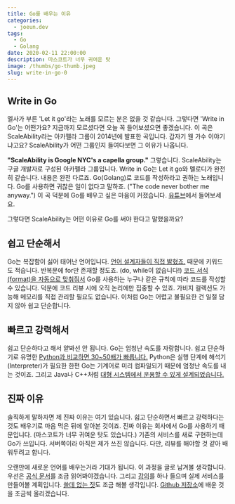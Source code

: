 ```yaml
---
title: Go를 배우는 이유
categories:
  - joeun.dev
tags:
  - Go
  - Golang
date: 2020-02-11 22:00:00
description: 마스코트가 너무 귀여운 탓
image: /thumbs/go-thumb.jpeg
slug: write-in-go-0
---
```


## Write in Go

엘사가 부른 'Let it go'라는 노래를 모르는 분은 없을 것 같습니다. 그렇다면 'Write in Go'는 어떤가요? 지금까지 모르셨다면 오늘 꼭 들어보셨으면 좋겠습니다. 이 곡은 ScaleAbility라는 아카펠라 그룹이 2014년에 발표한 곡입니다. 갑자기 웬 가수 이야기냐고요? ScaleAbility가 어떤 그룹인지 들여다보면 그 이유가 나옵니다.

**"ScaleAbility is Google NYC's a capella group."** 그렇습니다. ScaleAbility는 구글 개발자로 구성된 아카펠라 그룹입니다. Write in Go는 Let it go와 멜로디가 완전히 같습니다. 내용은 완전 다르죠. Go(Golang)로 코드를 작성하라고 권하는 노래입니다. Go를 사용하면 귀찮은 일이 없다고 말하죠. ("The code never bother me anyway.") 이 곡 덕분에 Go를 배우고 싶은 마음이 커졌습니다. [유튜브](https://www.youtube.com/watch?v=LJvEIjRBSDA)에서 들어보세요.

그렇다면 ScaleAbility는 어떤 이유로 Go를 써야 한다고 말했을까요?

## 쉽고 단순해서

Go는 복잡함이 싫어 태어난 언어입니다. [언어 설계자들이 직접 밝혔죠.](https://web.archive.org/web/20140313072938/http://www.drdobbs.com/open-source/interview-with-ken-thompson/229502480) 때문에 키워드도 적습니다. 반복문에 for만 존재할 정도죠. (do, while이 없습니다!) [코드 서식(format)을 자동으로 맞춰줘서](https://golang.org/doc/effective_go.html#formatting) Go를 사용하는 누구나 같은 규칙에 따라 코드를 작성할 수 있습니다. 덕분에 코드 리뷰 시에 오직 논리에만 집중할 수 있죠. 가비지 컬렉션도 가능해 메모리를 직접 관리할 필요도 없습니다. 이처럼 Go는 어렵고 불필요한 건 일절 담지 않아 쉽고 단순합니다.

## 빠르고 강력해서

쉽고 단순하다고 해서 얕봐선 안 됩니다. Go는 엄청난 속도를 자랑합니다. 쉽고 단순하기로 유명한 [Python과 비교하면 30~50배가 빠릅니다.](https://www.edureka.co/blog/golang-vs-python/#perf) Python은 실행 단계에 해석기(Interpreter)가 필요한 한편 Go는 기계어로 미리 컴파일되기 때문에 엄청난 속도를 내는 것이죠. 그리고 Java나 C++처럼 [대형 시스템에서 운용할 수 있게 설계되었습니다.](https://youtu.be/7VcArS4Wpqk?t=575)

## 진짜 이유

솔직하게 말하자면 제 진짜 이유는 여기 있습니다. 쉽고 단순하면서 빠르고 강력하다는 것도 배우기로 마음 먹은 뒤에 알아본 것이죠. 진짜 이유는 회사에서 Go를 사용하기 때문입니다. (마스코트가 너무 귀여운 탓도 있습니다.) 기존의 서비스를 새로 구현하는데 Go가 쓰입니다. 서버쪽이라 아직은 제가 쓰진 않습니다. 다만, 리뷰를 해야할 것 같아 배워두려고 합니다.

오랜만에 새로운 언어를 배우는거라 기대가 됩니다. 이 과정을 글로 남겨볼 생각합니다. 우선은 [공식 문서](https://golang.org/doc/)를 조금 읽어봐야겠습니다. 그리고 [강의](https://academy.nomadcoders.co/p/go-for-beginners)를 하나 들으며 실제 서비스를 만들어볼 계획입니다. [쓸데 없는 짓](https://github.com/golang/go/wiki/WebAssembly)도 조금 해볼 생각입니다. [Github 저장소](https://github.com/joeunha/write-in-go)에 배운 것을 조금씩 올리겠습니다.
